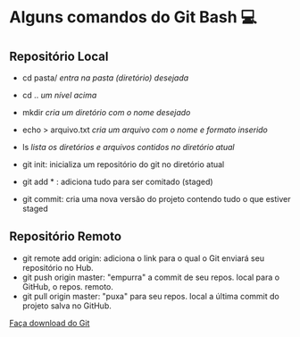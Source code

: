 ﻿# Alguns comandos do Git Bash :computer:

## Repositório Local

- cd pasta/     _entra na pasta (diretório) desejada_ 
- cd ..     _um nível acima_
- mkdir <pasta>      _cria um diretório com o nome desejado_
- echo > arquivo.txt         _cria um arquivo com o nome e formato inserido_
- ls        _lista os diretórios e arquivos contidos no diretório atual_



- git init: inicializa um repositório do git no diretório atual
- git add * : adiciona tudo para ser comitado (staged)
- git commit: cria uma nova versão do projeto contendo tudo o que estiver staged

## Repositório Remoto

- git remote add origin: adiciona o link para o qual o Git enviará seu repositório no Hub.
- git push origin master: "empurra" a commit de seu repos. local para o GitHub, o repos. remoto.
- git pull origin master: "puxa" para seu repos. local a última commit do projeto salva no GitHub. 



[Faça download do Git](https://git-scm.com/downloads)





